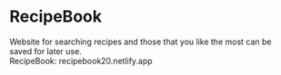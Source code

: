 # RecipeBook
Website for searching recipes and those that you like the most can be saved for later use.
<br/>RecipeBook: recipebook20.netlify.app
